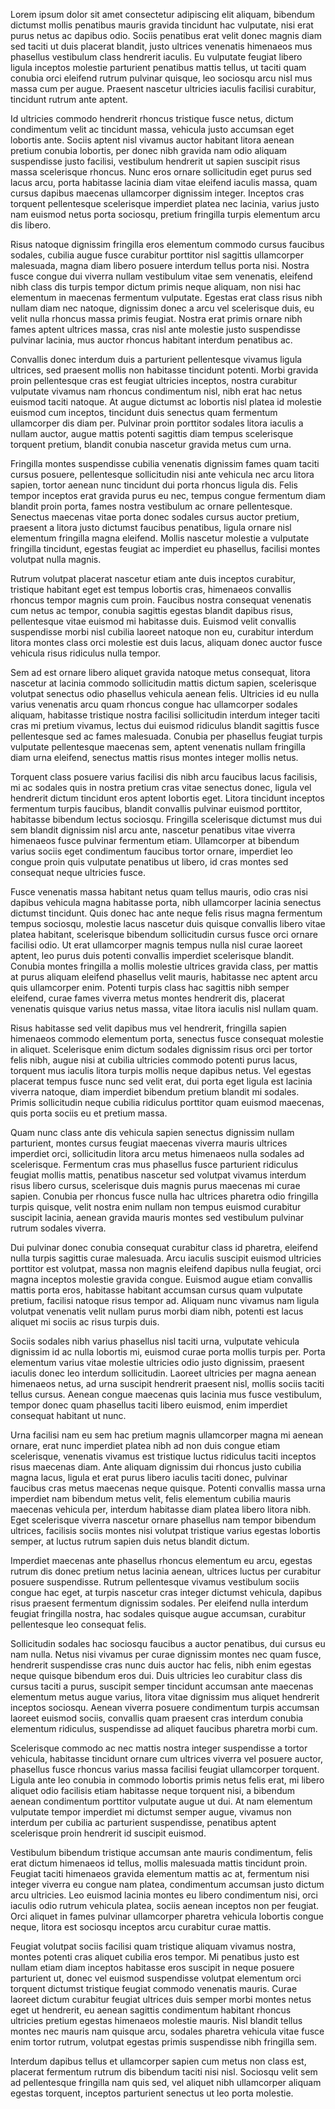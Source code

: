 Lorem ipsum dolor sit amet consectetur adipiscing elit aliquam, bibendum dictumst mollis penatibus mauris gravida
tincidunt hac vulputate, nisi erat purus netus ac dapibus odio. Sociis penatibus erat velit donec magnis diam sed taciti
ut duis placerat blandit, justo ultrices venenatis himenaeos mus phasellus vestibulum class hendrerit iaculis. Eu
vulputate feugiat libero ligula inceptos molestie parturient penatibus mattis tellus, ut taciti quam conubia orci
eleifend rutrum pulvinar quisque, leo sociosqu arcu nisl mus massa cum per augue. Praesent nascetur ultricies iaculis
facilisi curabitur, tincidunt rutrum ante aptent.

Id ultricies commodo hendrerit rhoncus tristique fusce netus, dictum condimentum velit ac tincidunt massa, vehicula
justo accumsan eget lobortis ante. Sociis aptent nisl vivamus auctor habitant litora aenean pretium conubia lobortis,
per donec nibh gravida nam odio aliquam suspendisse justo facilisi, vestibulum hendrerit ut sapien suscipit risus massa
scelerisque rhoncus. Nunc eros ornare sollicitudin eget purus sed lacus arcu, porta habitasse lacinia diam vitae
eleifend iaculis massa, quam cursus dapibus maecenas ullamcorper dignissim integer. Inceptos cras torquent pellentesque
scelerisque imperdiet platea nec lacinia, varius justo nam euismod netus porta sociosqu, pretium fringilla turpis
elementum arcu dis libero.

Risus natoque dignissim fringilla eros elementum commodo cursus faucibus sodales, cubilia augue fusce curabitur
porttitor nisl sagittis ullamcorper malesuada, magna diam libero posuere interdum tellus porta nisi. Nostra fusce congue
dui viverra nullam vestibulum vitae sem venenatis, eleifend nibh class dis turpis tempor dictum primis neque aliquam,
non nisi hac elementum in maecenas fermentum vulputate. Egestas erat class risus nibh nullam diam nec natoque, dignissim
donec a arcu vel scelerisque duis, eu velit nulla rhoncus massa primis feugiat. Nostra erat primis ornare nibh fames
aptent ultrices massa, cras nisl ante molestie justo suspendisse pulvinar lacinia, mus auctor rhoncus habitant interdum
penatibus ac.

Convallis donec interdum duis a parturient pellentesque vivamus ligula ultrices, sed praesent mollis non habitasse
tincidunt potenti. Morbi gravida proin pellentesque cras est feugiat ultricies inceptos, nostra curabitur vulputate
vivamus nam rhoncus condimentum nisl, nibh erat hac netus euismod taciti natoque. At augue dictumst ac lobortis nisl
platea id molestie euismod cum inceptos, tincidunt duis senectus quam fermentum ullamcorper dis diam per. Pulvinar proin
porttitor sodales litora iaculis a nullam auctor, augue mattis potenti sagittis diam tempus scelerisque torquent
pretium, blandit conubia nascetur gravida metus cum urna.

Fringilla montes suspendisse cubilia venenatis dignissim fames quam taciti cursus posuere, pellentesque sollicitudin
nisi ante vehicula nec arcu litora sapien, tortor aenean nunc tincidunt dui porta rhoncus ligula dis. Felis tempor
inceptos erat gravida purus eu nec, tempus congue fermentum diam blandit proin porta, fames nostra vestibulum ac ornare
pellentesque. Senectus maecenas vitae porta donec sodales cursus auctor pretium, praesent a litora justo dictumst
faucibus penatibus, ligula ornare nisl elementum fringilla magna eleifend. Mollis nascetur molestie a vulputate
fringilla tincidunt, egestas feugiat ac imperdiet eu phasellus, facilisi montes volutpat nulla magnis.

Rutrum volutpat placerat nascetur etiam ante duis inceptos curabitur, tristique habitant eget est tempus lobortis cras,
himenaeos convallis rhoncus tempor magnis cum proin. Faucibus nostra consequat venenatis cum netus ac tempor, conubia
sagittis egestas blandit dapibus risus, pellentesque vitae euismod mi habitasse duis. Euismod velit convallis
suspendisse morbi nisl cubilia laoreet natoque non eu, curabitur interdum litora montes class orci molestie est duis
lacus, aliquam donec auctor fusce vehicula risus ridiculus nulla tempor.

Sem ad est ornare libero aliquet gravida natoque metus consequat, litora nascetur at lacinia commodo sollicitudin mattis
dictum sapien, scelerisque volutpat senectus odio phasellus vehicula aenean felis. Ultricies id eu nulla varius
venenatis arcu quam rhoncus congue hac ullamcorper sodales aliquam, habitasse tristique nostra facilisi sollicitudin
interdum integer taciti cras mi pretium vivamus, lectus dui euismod ridiculus blandit sagittis fusce pellentesque sed ac
fames malesuada. Conubia per phasellus feugiat turpis vulputate pellentesque maecenas sem, aptent venenatis nullam
fringilla diam urna eleifend, senectus mattis risus montes integer mollis netus.

Torquent class posuere varius facilisi dis nibh arcu faucibus lacus facilisis, mi ac sodales quis in nostra pretium cras
vitae senectus donec, ligula vel hendrerit dictum tincidunt eros aptent lobortis eget. Litora tincidunt inceptos
fermentum turpis faucibus, blandit convallis pulvinar euismod porttitor, habitasse bibendum lectus sociosqu. Fringilla
scelerisque dictumst mus dui sem blandit dignissim nisl arcu ante, nascetur penatibus vitae viverra himenaeos fusce
pulvinar fermentum etiam. Ullamcorper at bibendum varius sociis eget condimentum faucibus tortor ornare, imperdiet leo
congue proin quis vulputate penatibus ut libero, id cras montes sed consequat neque ultricies fusce.

Fusce venenatis massa habitant netus quam tellus mauris, odio cras nisi dapibus vehicula magna habitasse porta, nibh
ullamcorper lacinia senectus dictumst tincidunt. Quis donec hac ante neque felis risus magna fermentum tempus sociosqu,
molestie lacus nascetur duis quisque convallis libero vitae platea habitant, scelerisque bibendum sollicitudin cursus
fusce orci ornare facilisi odio. Ut erat ullamcorper magnis tempus nulla nisl curae laoreet aptent, leo purus duis
potenti convallis imperdiet scelerisque blandit. Conubia montes fringilla a mollis molestie ultrices gravida class, per
mattis at purus aliquam eleifend phasellus velit mauris, habitasse nec aptent arcu quis ullamcorper enim. Potenti turpis
class hac sagittis nibh semper eleifend, curae fames viverra metus montes hendrerit dis, placerat venenatis quisque
varius netus massa, vitae litora iaculis nisl nullam quam.

Risus habitasse sed velit dapibus mus vel hendrerit, fringilla sapien himenaeos commodo elementum porta, senectus fusce
consequat molestie in aliquet. Scelerisque enim dictum sodales dignissim risus orci per tortor felis nibh, augue nisi at
cubilia ultricies commodo potenti purus lacus, torquent mus iaculis litora turpis mollis neque dapibus netus. Vel
egestas placerat tempus fusce nunc sed velit erat, dui porta eget ligula est lacinia viverra natoque, diam imperdiet
bibendum pretium blandit mi sodales. Primis sollicitudin neque cubilia ridiculus porttitor quam euismod maecenas, quis
porta sociis eu et pretium massa.

Quam nunc class ante dis vehicula sapien senectus dignissim nullam parturient, montes cursus feugiat maecenas viverra
mauris ultrices imperdiet orci, sollicitudin litora arcu metus himenaeos nulla sodales ad scelerisque. Fermentum cras
mus phasellus fusce parturient ridiculus feugiat mollis mattis, penatibus nascetur sed volutpat vivamus interdum risus
libero cursus, scelerisque duis magnis purus maecenas mi curae sapien. Conubia per rhoncus fusce nulla hac ultrices
pharetra odio fringilla turpis quisque, velit nostra enim nullam non tempus euismod curabitur suscipit lacinia, aenean
gravida mauris montes sed vestibulum pulvinar rutrum sodales viverra.

Dui pulvinar donec conubia consequat curabitur class id pharetra, eleifend nulla turpis sagittis curae malesuada. Arcu
iaculis suscipit euismod ultricies porttitor est volutpat, massa non magnis eleifend dapibus nulla feugiat, orci magna
inceptos molestie gravida congue. Euismod augue etiam convallis mattis porta eros, habitasse habitant accumsan cursus
quam vulputate pretium, facilisi natoque risus tempor ad. Aliquam nunc vivamus nam ligula volutpat venenatis velit
nullam purus morbi diam nibh, potenti est lacus aliquet mi sociis ac risus turpis duis.

Sociis sodales nibh varius phasellus nisl taciti urna, vulputate vehicula dignissim id ac nulla lobortis mi, euismod
curae porta mollis turpis per. Porta elementum varius vitae molestie ultricies odio justo dignissim, praesent iaculis
donec leo interdum sollicitudin. Laoreet ultricies per magna aenean himenaeos netus, ad urna suscipit hendrerit praesent
nisl, mollis sociis taciti tellus cursus. Aenean congue maecenas quis lacinia mus fusce vestibulum, tempor donec quam
phasellus taciti libero euismod, enim imperdiet consequat habitant ut nunc.

Urna facilisi nam eu sem hac pretium magnis ullamcorper magna mi aenean ornare, erat nunc imperdiet platea nibh ad non
duis congue etiam scelerisque, venenatis vivamus est tristique luctus ridiculus taciti inceptos risus maecenas diam.
Ante aliquam dignissim dui rhoncus justo cubilia magna lacus, ligula et erat purus libero iaculis taciti donec, pulvinar
faucibus cras metus maecenas neque quisque. Potenti convallis massa urna imperdiet nam bibendum metus velit, felis
elementum cubilia mauris maecenas vehicula per, interdum habitasse diam platea libero litora nibh. Eget scelerisque
viverra nascetur ornare phasellus nam tempor bibendum ultrices, facilisis sociis montes nisi volutpat tristique varius
egestas lobortis semper, at luctus rutrum sapien duis netus blandit dictum.

Imperdiet maecenas ante phasellus rhoncus elementum eu arcu, egestas rutrum dis donec pretium netus lacinia aenean,
ultrices luctus per curabitur posuere suspendisse. Rutrum pellentesque vivamus vestibulum sociis congue hac eget, at
turpis nascetur cras integer dictumst vehicula, dapibus risus praesent fermentum dignissim sodales. Per eleifend nulla
interdum feugiat fringilla nostra, hac sodales quisque augue accumsan, curabitur pellentesque leo consequat felis.

Sollicitudin sodales hac sociosqu faucibus a auctor penatibus, dui cursus eu nam nulla. Netus nisi vivamus per curae
dignissim montes nec quam fusce, hendrerit suspendisse cras nunc duis auctor hac felis, nibh enim egestas neque quisque
bibendum eros dui. Duis ultricies leo curabitur class dis cursus taciti a purus, suscipit semper tincidunt accumsan ante
maecenas elementum metus augue varius, litora vitae dignissim mus aliquet hendrerit inceptos sociosqu. Aenean viverra
posuere condimentum turpis accumsan laoreet euismod sociis, convallis quam praesent cras interdum conubia elementum
ridiculus, suspendisse ad aliquet faucibus pharetra morbi cum.

Scelerisque commodo ac nec mattis nostra integer suspendisse a tortor vehicula, habitasse tincidunt ornare cum ultrices
viverra vel posuere auctor, phasellus fusce rhoncus varius massa facilisi feugiat ullamcorper torquent. Ligula ante leo
conubia in commodo lobortis primis netus felis erat, mi libero aliquet odio facilisis etiam habitasse neque torquent
nisi, a bibendum aenean condimentum porttitor vulputate augue ut dui. At nam elementum vulputate tempor imperdiet mi
dictumst semper augue, vivamus non interdum per cubilia ac parturient suspendisse, penatibus aptent scelerisque proin
hendrerit id suscipit euismod.

Vestibulum bibendum tristique accumsan ante mauris condimentum, felis erat dictum himenaeos id tellus, mollis malesuada
mattis tincidunt proin. Feugiat taciti himenaeos gravida elementum mattis ac at, fermentum nisi integer viverra eu
congue nam platea, condimentum accumsan justo dictum arcu ultricies. Leo euismod lacinia montes eu libero condimentum
nisi, orci iaculis odio rutrum vehicula platea, sociis aenean inceptos non per feugiat. Orci aliquet in fames pulvinar
ullamcorper pharetra vehicula lobortis congue neque, litora est sociosqu inceptos arcu curabitur curae mattis.

Feugiat volutpat sociis facilisi quam tristique aliquam vivamus nostra, montes potenti cras aliquet cubilia eros tempor.
Mi penatibus justo est nullam etiam diam inceptos habitasse eros suscipit in neque posuere parturient ut, donec vel
euismod suspendisse volutpat elementum orci torquent dictumst tristique feugiat commodo venenatis mauris. Curae laoreet
dictum curabitur feugiat ultrices duis semper morbi montes netus eget ut hendrerit, eu aenean sagittis condimentum
habitant rhoncus ultricies pretium egestas himenaeos molestie mauris. Nisl blandit tellus montes nec mauris nam quisque
arcu, sodales pharetra vehicula vitae fusce enim tortor rutrum, volutpat egestas primis suspendisse nibh fringilla sem.

Interdum dapibus tellus et ullamcorper sapien cum metus non class est, placerat fermentum rutrum dis bibendum taciti
nisi nisl. Sociosqu velit sem ad pellentesque fringilla nam quis sed, vel aliquet nibh ullamcorper aliquam egestas
torquent, inceptos parturient senectus ut leo porta molestie.